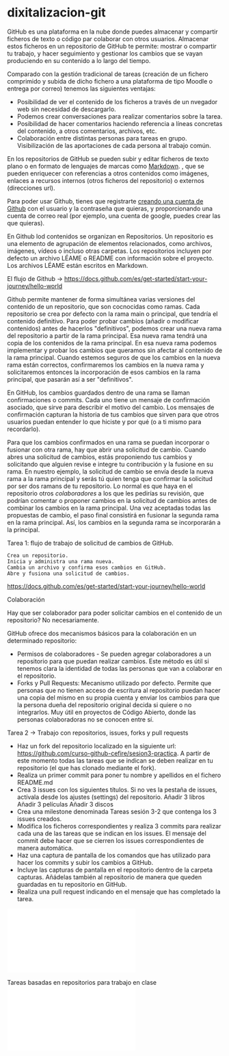 # dixitalizacion-git

GitHub es una plataforma en la nube donde puedes almacenar y compartir ficheros de texto o código par colaborar con otros usuarios. Almacenar estos ficheros en un repositorio de GitHub te permite: mostrar o compartir tu trabajo, y hacer seguimiento y gestionar los cambios que se vayan produciendo en su contenido a lo largo del tiempo.

Comparado con la gestión tradicional de tareas (creación de un fichero comprimido y subida de dicho fichero a una plataforma de tipo Moodle o entrega por correo) tenemos las siguientes ventajas:

- Posibilidad de ver el contenido de los ficheros a través de un nvegador web sin necesidad de descargarlo.
- Podemos crear conversaciones para realizar comentarios sobre la tarea.
- Posibilidad de hacer comentarios haciendo referencia a líneas concretas del contenido, a otros comentarios, archivos, etc.
- Colaboración entre distintas personas para tareas en grupo. Visibilización de las aportaciones de cada persona al trabajo común.

En los repositorios de GitHub se pueden subir y editar ficheros de texto plano o en formato de lenguajes de marcas como [Markdown](https://markdownlivepreview.com/). , que se pueden enriquecer con referencias a otros contenidos como imágenes, enlaces a recursos internos (otros ficheros del repositorio) o externos (direcciones url). 

Para poder usar Github, tienes que registrarte [creando una cuenta de Github](https://docs.github.com/es/get-started/start-your-journey/creating-an-account-on-github) con el usuario y la contraseña que quieras, y proporcionando una cuenta de correo real (por ejemplo, una cuenta de google, puedes crear las que quieras).

En Github lod contenidos se organizan en Repositorios. Un repositorio es una elemento de agrupación de elementos relacionados, como archivos, imágenes, vídeos o incluso otras carpetas. Los repositorios incluyen por defecto un archivo LÉAME o README con información sobre el proyecto. Los archivos LÉAME están escritos en Markdown. 

El flujo de Github  ->  https://docs.github.com/es/get-started/start-your-journey/hello-world

Github permite mantener de forma simultánea varias versiones del contenido de un repositorio, que son cocnocidas como ramas. Cada repositorio se crea por defecto con la rama main o principal, que tendría el contenido definitivo. Para poder probar cambios (añadir o modificar contenidos) antes de hacerlos "definitivos", podemos crear una nueva rama del repositorio a partir de la rama principal. Esa nueva rama tendrá una copia de los contenidos de la rama principal. En esa nueva rama podemos implementar y probar los cambios que queramos sin afectar al contenido de la rama principal. Cuando estemos seguros de que los cambios en la nueva rama están correctos, confirmaremos los cambios en la nueva rama y solicitaremos entonces la incorporación de esos cambios en la rama principal, que pasarán así a ser "definitivos".

En GitHub, los cambios guardados dentro de una rama se llaman confirmaciones o commits. Cada uno tiene un mensaje de confirmación asociado, que sirve para describir el motivo del cambio. Los mensajes de confirmación capturan la historia de tus cambios que sirven para que otros usuarios puedan entender lo que hiciste y por qué (o a ti mismo para recordarlo).

Para que los cambios confirmados en una rama se puedan incorporar o fusionar con otra rama, hay que abrir una solicitud de cambio. Cuando abres una solicitud de cambios, estás proponiendo tus cambios y solicitando que alguien revise e integre tu contribución y la fusione en su rama.
En nuestro ejemplo, la solicitud de cambio se envía desde la nueva rama a la rama principal y serás tú quien tenga que confirmar la solicitud por ser dos ramans de tu repositorio. Lo normal es que haya en el repositorio otros _colaboradores_ a los que les pedirías su revisión, que podrían comentar o proponer cambios en la solicitud de cambios antes de combinar los cambios en la rama principal.
Una vez aceptadas todas las propuestas de cambio, el paso final consistirá en fusionar la segunda rama en la rama principal. Así, los cambios en la segunda rama se incorporarán a la principal.

Tarea 1: flujo de trabajo de solicitud de cambios de GitHub.

    Crea un repositorio.
    Inicia y administra una rama nueva.
    Cambia un archivo y confirma esos cambios en GitHub.
    Abre y fusiona una solicitud de cambios.


https://docs.github.com/es/get-started/start-your-journey/hello-world

Colaboración

Hay que ser colaborador para poder solicitar cambios en el contenido de un repositorio? No necesariamente.

GitHub ofrece dos mecanismos básicos para la colaboración en un determinado repositorio:

- Permisos de colaboradores - Se pueden agregar colaboradores a un repositorio para que puedan realizar cambios. Este método es útil si tenemos clara la identidad de todas las personas que van a colaborar en el repositorio.
- Forks y Pull Requests: Mecanismo utilizado por defecto. Permite que personas que no tienen acceso de escritura al repositorio puedan hacer una copia del mismo en su propia cuenta y enviar los cambios para que la persona dueña del repositorio original decida si quiere o no integrarlos. Muy útil en proyectos de Código Abierto, donde las personas colaboradoras no se conocen entre sí.
   

Tarea 2 ->  Trabajo con repositorios, issues, forks y pull requests

- Haz un fork del repositorio localizado en la siguiente url: https://github.com/curso-github-cefire/sesion3-practica. A partir de este momento todas las tareas que se indican se deben realizar en tu repositorio (el que has clonado mediante el fork).
- Realiza un primer commit para poner tu nombre y apellidos en el fichero README.md
- Crea 3 issues con los siguientes títulos. Si no ves la pestaña de issues, actívala desde los ajustes (settings) del repositorio.
            Añadir 3 libros
            Añadir 3 películas
            Añadir 3 discos
- Crea una milestone denominada Tareas sesión 3-2 que contenga los 3 issues creados.
- Modifica los ficheros correspondientes y realiza 3 commits para realizar cada una de las tareas que se indican en los issues. El mensaje del commit debe hacer que se cierren los issues correspondientes de manera automática.
- Haz una captura de pantalla de los comandos que has utilizado para hacer los commits y subir los cambios a GitHub.
- Incluye las capturas de pantalla en el repositorio dentro de la carpeta capturas. Añádelas también al repositorio de manera que queden guardadas en tu repositorio en GitHub.
- Realiza una pull request indicando en el mensaje que has completado la tarea.


![Tarea Website](Website.md)

Tareas basadas en repositorios para trabajo en clase 
![Utilidades dos repo para traballar nas aulas](Traballo_aulas_repos.md)   


